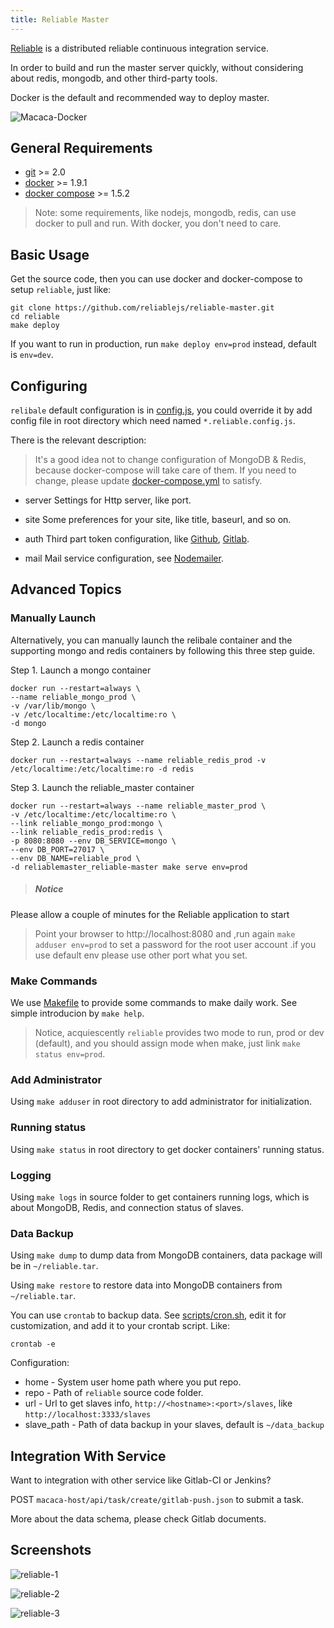 ```yaml
---
title: Reliable Master
---
```


[Reliable](//reliablejs.github.io/) is a distributed reliable continuous integration service.

In order to build and run the master server quickly, without considering about redis, mongodb, and other third-party tools.

Docker is the default and recommended way to deploy master.

![Macaca-Docker](//os.alipayobjects.com/rmsportal/nRzqNDOeckHimzF.png)

## General Requirements

- [git](http://git-scm.com/) >= 2.0
- [docker](//www.docker.com/) >= 1.9.1
- [docker compose](//www.docker.com/products/docker-compose) >= 1.5.2

> Note: some requirements, like nodejs, mongodb, redis, can use docker to pull and run. With docker, you don't need to care.

## Basic Usage

Get the source code, then you can use docker and docker-compose to setup `reliable`, just like:

```shell
git clone https://github.com/reliablejs/reliable-master.git
cd reliable
make deploy
```

If you want to run in production, run `make deploy env=prod` instead, default is `env=dev`.

## Configuring

`relibale` default configuration is in [config.js](../../common/config.js), you could override it by add config file in root directory which need named `*.reliable.config.js`.

There is the relevant description:

> It's a good idea not to change configuration of MongoDB & Redis, because docker-compose will take care of them. If you need to change, please update [docker-compose.yml](docker-compose.yml) to satisfy.

- server
  Settings for Http server, like port.
- site
  Some preferences for your site, like title, baseurl, and so on.
- auth
  Third part token configuration, like [Github](//github.com/), [Gitlab](//gitlab.com).

- mail
  Mail service configuration, see [Nodemailer](//github.com/nodemailer/nodemailer).

## Advanced Topics

### Manually Launch
Alternatively, you can manually launch the relibale container and the supporting mongo and redis containers by following this three step guide.


Step 1. Launch a mongo container
```
docker run --restart=always \
--name reliable_mongo_prod \
-v /var/lib/mongo \
-v /etc/localtime:/etc/localtime:ro \
-d mongo

```

Step 2. Launch a redis container
```
docker run --restart=always --name reliable_redis_prod -v /etc/localtime:/etc/localtime:ro -d redis
```

Step 3. Launch the reliable_master container
```
docker run --restart=always --name reliable_master_prod \
-v /etc/localtime:/etc/localtime:ro \
--link reliable_mongo_prod:mongo \
--link reliable_redis_prod:redis \
-p 8080:8080 --env DB_SERVICE=mongo \
--env DB_PORT=27017 \
--env DB_NAME=reliable_prod \
-d reliablemaster_reliable-master make serve env=prod
```


>##### Notice
Please allow a couple of minutes for the Reliable application to start
>Point your browser to http://localhost:8080 and ,run again `make adduser env=prod` to set a password for the root user account .if you use default env please use other port what you set.



### Make Commands

We use [Makefile](Makefile) to provide some commands to make daily work. See simple introducion by `make help`.

> Notice, acquiescently `reliable` provides two mode to run, prod or dev (default), and you should assign mode when make, just link `make status env=prod`.

### Add Administrator

Using `make adduser` in root directory to add administrator for initialization.

### Running status

Using `make status` in root directory to get docker containers' running status.

### Logging

Using `make logs` in source folder to get containers running logs, which is about MongoDB, Redis, and connection status of slaves.

### Data Backup

Using `make dump` to dump data from MongoDB containers, data package will be in `~/reliable.tar`.

Using `make restore` to restore data into MongoDB containers from `~/reliable.tar`.

You can use `crontab` to backup data. See [scripts/cron.sh](scripts/cron.sh), edit it for customization, and add it to your crontab script. Like:

```
crontab -e
```

Configuration:

- home - System user home path where you put repo.
- repo - Path of `reliable` source code folder.
- url - Url to get slaves info, `http://<hostname>:<port>/slaves`, like `http://localhost:3333/slaves`
- slave_path - Path of data backup in your slaves, default is `~/data_backup`

## Integration With Service

Want to integration with other service like Gitlab-CI or Jenkins?

POST `macaca-host/api/task/create/gitlab-push.json` to submit a task.

More about the data schema, please check Gitlab documents.

## Screenshots

![reliable-1](http://ww1.sinaimg.cn/large/6d308bd9gw1f1ygp19gllj20xl0oldna.jpg)

![reliable-2](http://ww3.sinaimg.cn/large/6d308bd9gw1f1ygp26ocej20wr0j2tcz.jpg)

![reliable-3](http://ww4.sinaimg.cn/large/6d308bd9gw1f1yr1jy4ohj20qj0jzgn4.jpg)
